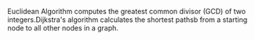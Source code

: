 Euclidean Algorithm computes the greatest common divisor (GCD) of two integers.Dijkstra's algorithm calculates the shortest pathsb from a starting node to all other nodes in a graph.
